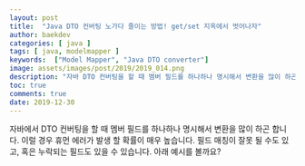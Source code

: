 ```yaml
---
layout: post
title:  "Java DTO 컨버팅 노가다 줄이는 방법! get/set 지옥에서 벗어나자"
author: baekdev
categories: [ java ]
tags: [ java, modelmapper ]
keywords:  ["Model Mapper", "Java DTO converter"]  
image: assets/images/post/2019/2019_014.png   
description: "자바 DTO 컨버팅을 할 때 멤버 필드를 하나하나 명시해서 변환을 많이 하곤 합니다. 이럴 경우 휴먼 에러가 발생 할 확률이 매우 높습니다."
toc: true
comments: true   
date: 2019-12-30  
---   
```



자바에서 DTO 컨버팅을 할 때 멤버 필드를 하나하나 명시해서 변환을 많이 하곤 합니다. 이럴 경우 휴먼 에러가 발생 할 확률이 매우 높습니다. 필드 매칭이 잘못 될 수도 있고, 혹은 누락되는 필드도 있을 수 있습니다. 아래 예시를 볼까요?  

